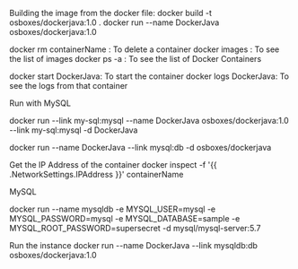 Building the image from the docker file: docker build -t osboxes/dockerjava:1.0 .
docker run --name DockerJava osboxes/dockerjava:1.0

docker rm containerName : To delete a container
docker images : To see the list of images
docker ps -a : To see the list of Docker Containers

docker start DockerJava: To start the container
docker logs DockerJava: To see the logs from that container




Run with MySQL

docker run --link my-sql:mysql --name DockerJava osboxes/dockerjava:1.0  --link my-sql:mysql -d DockerJava


docker run --name DockerJava --link mysql:db -d osboxes/dockerjava


Get the IP Address of the container
docker inspect -f '{{ .NetworkSettings.IPAddress }}' containerName


MySQL

docker run --name mysqldb -e MYSQL_USER=mysql -e MYSQL_PASSWORD=mysql -e MYSQL_DATABASE=sample -e MYSQL_ROOT_PASSWORD=supersecret -d mysql/mysql-server:5.7


Run the instance
docker run --name DockerJava --link mysqldb:db osboxes/dockerjava:1.0